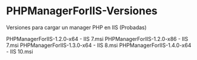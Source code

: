 # PHPManagerForIIS-Versiones

Versiones para cargar un manager PHP en IIS (Probadas)

PHPManagerForIIS-1.2.0-x64 - IIS 7.msi
PHPManagerForIIS-1.2.0-x86 - IIS 7.msi
PHPManagerForIIS-1.3.0-x64 - IIS 8.msi
PHPManagerForIIS-1.4.0-x64 - IIS 10.msi
